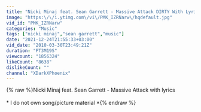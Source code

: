 ```yaml
---
title: "Nicki Minaj feat. Sean Garrett - Massive Attack DIRTY With Lyrics"
image: "https:\/\/i.ytimg.com\/vi\/PMK_IZRNarw\/hqdefault.jpg"
vid_id: "PMK_IZRNarw"
categories: "Music"
tags: ["nicki minaj","sean garrett","music"]
date: "2021-12-24T21:55:33+03:00"
vid_date: "2010-03-30T23:49:21Z"
duration: "PT3M19S"
viewcount: "1856324"
likeCount: "8638"
dislikeCount: ""
channel: "XDarkXPhoenix"
---
```

{% raw %}Nicki Minaj feat. Sean Garrett - Massive Attack with lyrics<br /><br />* I do not own song/picture material *{% endraw %}
